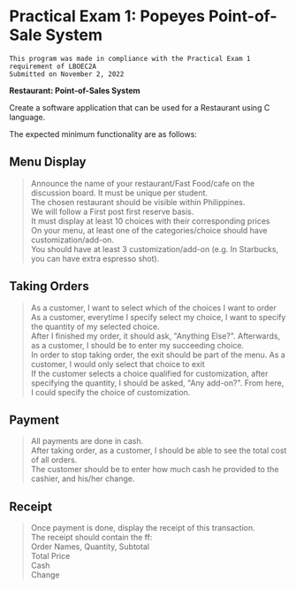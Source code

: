 # Practical Exam 1: Popeyes Point-of-Sale System
`This program was made in compliance with the Practical Exam 1 requirement of LBOEC2A`<br/>
`Submitted on November 2, 2022`

**Restaurant: Point-of-Sales System**

Create a software application that can be used for a Restaurant using C language.

The expected minimum functionality are as follows:

## Menu Display 
>Announce the name of your restaurant/Fast Food/cafe on the discussion board. It must be unique per student.<br/>
The chosen restaurant should be visible within Philippines.<br/>
We will follow a First post first reserve basis.<br/>
It must display at least 10 choices with their corresponding prices<br/>
On your menu, at least one of the categories/choice should have customization/add-on.<br/>
You should have at least 3 customization/add-on (e.g. In Starbucks, you can have extra espresso shot).<br/>

## Taking Orders
>As a customer, I want to select which of the choices I want to order<br/>
As a customer, everytime I specify select my choice, I want to specify the quantity of my selected choice.<br/>
After I finished my order, it should ask, "Anything Else?". Afterwards, as a customer, I should be to enter my succeeding choice.<br/>
In order to stop taking order, the exit should be part of the menu. As a customer, I would only select that choice to exit<br/>
If the customer selects a choice qualified for customization, after specifying the quantity, I should be asked, "Any add-on?". From here, I could specify the choice of customization.<br/>

## Payment
>All payments are done in cash.<br/>
After taking order, as a customer, I should be able to see the total cost of all orders.<br/>
The customer should be to enter how much cash he provided to the cashier, and his/her change.<br/>

## Receipt
>Once payment is done, display the receipt of this transaction.<br/>
The receipt should contain the ff:<br/>
Order Names, Quantity, Subtotal<br/>
Total Price<br/>
Cash<br/>
Change<br/>
